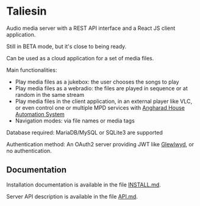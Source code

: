 # Taliesin

Audio media server with a REST API interface and a React JS client application.

Still in BETA mode, but it's close to being ready.

Can be used as a cloud application for a set of media files.

Main functionalities:
- Play media files as a jukebox: the user chooses the songs to play
- Play media files as a webradio: the files are played in sequence or at random in the same stream
- Play media files in the client application, in an external player like VLC, or even control one or multiple MPD services with [Angharad House Automation System](https://github.com/babelouest/angharad)
- Navigation modes: via file names or media tags

Database required: MariaDB/MySQL or SQLite3 are supported

Authentication method: An OAuth2 server providing JWT like [Glewlwyd](https://github.com/babelouest/glewlwyd), or no authentication.

## Documentation

Installation documentation is available in the file [INSTALL.md](https://github.com/babelouest/taliesin/blob/master/doc/INSTALL.md).

Server API description is available in the file [API.md](https://github.com/babelouest/taliesin/blob/master/doc/API.md).
